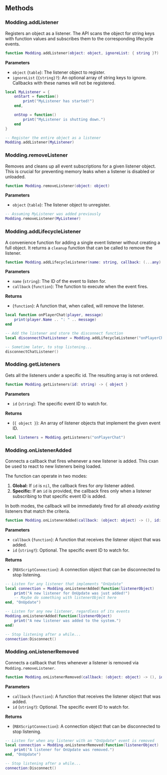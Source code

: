 ## Methods

### Modding.addListener
Registers an object as a listener. The API scans the object for string keys with function values and subscribes them to the corresponding lifecycle events.

```lua
function Modding.addListener(object: object, ignoreList: { string }?)
```

**Parameters**

- `object` (`table`): The listener object to register.
- `ignoreList` (`{string}?`): An optional array of string keys to ignore. Callbacks with these names will not be registered.

```lua
local MyListener = {
    onStart = function()
        print("MyListener has started!")
    end,

    onStop = function()
        print("MyListener is shutting down.")
    end
}

-- Register the entire object as a listener
Modding.addListener(MyListener)
```

### Modding.removeListener
Removes and cleans up all event subscriptions for a given listener object. This is crucial for preventing memory leaks when a listener is disabled or unloaded.

```lua
function Modding.removeListener(object: object)
```

**Parameters**

- `object` (`table`): The listener object to unregister.

```lua
-- Assuming MyListener was added previously
Modding.removeListener(MyListener)
```

### Modding.addLifecycleListener
A convenience function for adding a single event listener without creating a full object. It returns a `cleanup` function that can be called to remove the listener.

```lua
function Modding.addLifecycleListener(name: string, callback: (...any) -> ()) -> (() -> ())
```

**Parameters**

- `name` (`string`): The ID of the event to listen for.
- `callback` (`function`): The function to execute when the event fires.

**Returns**

- (`function`): A function that, when called, will remove the listener.

```lua
local function onPlayerChat(player, message)
    print(player.Name .. ": " .. message)
end

-- Add the listener and store the disconnect function
local disconnectChatListener = Modding.addLifecycleListener("onPlayerChat", onPlayerChat)

-- Sometime later, to stop listening...
disconnectChatListener()
```

### Modding.getListeners
Gets all the listeners under a specific id. The resulting array is not ordered.

```lua
function Modding.getListeners(id: string) -> { object }
```

**Parameters**

- `id` (`string`): The specific event ID to watch for.

**Returns**

- (`{ object }`): An array of listener objects that implement the given event ID.

```lua
local listeners = Modding.getListeners("onPlayerChat")
```

### Modding.onListenerAdded
Connects a callback that fires whenever a new listener is added. This cxan be used to react to new listeners being loaded.

The function can operate in two modes:
1. **Global:** If `id` is `nil`, the callback fires for *any* listener added.
2. **Specific:** If an `id` is provided, the callback fires only when a listener subscribing to that specific event ID is added.

In both modes, the callback will be immediately fired for all *already existing* listeners that match the criteria.

```lua
function Modding.onListenerAdded(callback: (object: object) -> (), id: string?) -> RBXScriptConnection
```

**Parameters**

- `callback` (`function`): A function that receives the listener object that was added.
- `id` (`string?`): Optional. The specific event ID to watch for.

**Returns**

- (`RBXScriptConnection`): A connection object that can be disconnected to stop listening.

```lua
-- Listen for any listener that implements "OnUpdate"
local connection = Modding.onListenerAdded(function(listenerObject)
    print("A new listener for OnUpdate was just added!")
    -- Maybe do something with listenerObject here
end, "OnUpdate")

-- Listen for any new listener, regardless of its events
Modding.onListenerAdded(function(listenerObject)
    print("A new listener was added to the system.")
end)

-- Stop listening after a while...
connection:Disconnect()
```

### Modding.onListenerRemoved
Connects a callback that fires whenever a listener is removed via `Modding.removeListener`.

```lua
function Modding.onListenerRemoved(callback: (object: object) -> (), id: string?) -> RBXScriptConnection
```

**Parameters**

- `callback` (`function`): A function that receives the listener object that was added.
- `id` (`string?`): Optional. The specific event ID to watch for.

**Returns**

- (`RBXScriptConnection`): A connection object that can be disconnected to stop listening.

```lua
-- Listen for when any listener with an "OnUpdate" event is removed
local connection = Modding.onListenerRemoved(function(listenerObject)
    print("A listener for OnUpdate was removed.")
end, "OnUpdate")

-- Stop listening after a while...
connection:Disconnect()
```